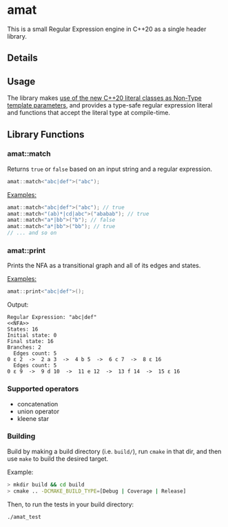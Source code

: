 amat
====

This is a small Regular Expression engine in C++20 as a single header library.

## Details

## Usage

The library makes [use of the new C++20 literal classes as Non-Type template parameters](https://ctrpeach.io/posts/cpp20-class-as-non-type-template-param/), and provides a type-safe regular expression literal and functions that accept the literal type at compile-time.


## Library Functions

### amat::match

Returns `true` or `false` based on an input string and a regular expression.

```C++
amat::match<"abc|def">("abc");
```

<u>Examples:</u>

```C++
amat::match<"abc|def">("abc"); // true
amat::match<"(ab)*|cd|abc">("ababab"); // true
amat::match<"a*|bb">("b"); // false
amat::match<"a*|bb">("bb"); // true
// ... and so on
```

### amat::print

Prints the NFA as a transitional graph and all of its edges and states.

<u>Examples:</u>

```C++
amat::print<"abc|def">();
```

Output:

```
Regular Expression: "abc|def"
<<NFA>>
States: 16
Initial state: 0
Final state: 16
Branches: 2
  Edges count: 5
0 ε 2  ->  2 a 3  ->  4 b 5  ->  6 c 7  ->  8 ε 16
  Edges count: 5
0 ε 9  ->  9 d 10  ->  11 e 12  ->  13 f 14  ->  15 ε 16
```

### Supported operators

* concatenation
* union operator
* kleene star

### Building

Build by making a build directory (i.e. `build/`), run `cmake` in that dir, and then use `make` to build the desired target.

Example:

``` bash
> mkdir build && cd build
> cmake .. -DCMAKE_BUILD_TYPE=[Debug | Coverage | Release]
```

Then, to run the tests in your build directory:

`./amat_test`